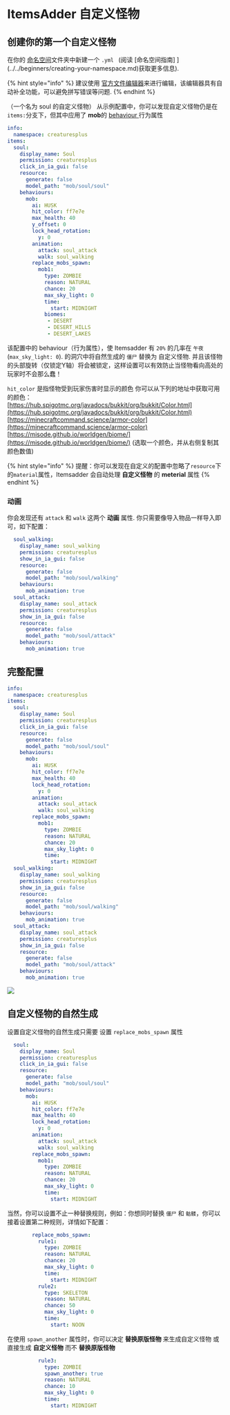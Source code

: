 # ItemsAdder 自定义怪物

## 创建你的第一个自定义怪物

在你的 [命名空间](../../beginners/basic-concepts/namespace.md)文件夹中新建一个 `.yml ` \(阅读 [命名空间指南] ](../../beginners/creating-your-namespace.md)获取更多信息\).

{% hint style="info" %}
建议使用 [官方文件编辑器](../../../../files-editor.md)来进行编辑，该编辑器具有自动补全功能，可以避免拼写错误等问题.
{% endhint %}

（一个名为 soul 的自定义怪物） 
从示例配置中，你可以发现自定义怪物仍是在`items:`分支下，但其中应用了 **mob**的 [behaviour ](../item-properties/behaviours.md) 行为属性

```yaml
info:
  namespace: creaturesplus
items:
  soul:
    display_name: Soul
    permission: creaturesplus
    click_in_ia_gui: false
    resource:
      generate: false
      model_path: "mob/soul/soul"
    behaviours:
      mob:
        ai: HUSK
        hit_color: ff7e7e
        max_health: 40
        y_offset: 0
        lock_head_rotation:
          y: 0
        animation:
          attack: soul_attack
          walk: soul_walking
        replace_mobs_spawn:
          mob1:
            type: ZOMBIE
            reason: NATURAL
            chance: 20
            max_sky_light: 0
            time:
              start: MIDNIGHT
            biomes:
             - DESERT
             - DESERT_HILLS
             - DESERT_LAKES
```

该配置中的 behaviour（行为属性），使 Itemsadder 有 `20%` 的几率在 `午夜` \(`max_sky_light: 0`\). 的洞穴中将自然生成的 `僵尸` 替换为 自定义怪物.
并且该怪物的头部旋转（仅锁定Y轴）将会被锁定，这样设置可以有效防止当怪物看向高处的玩家时不会那么蠢！

`hit_color` 是指怪物受到玩家伤害时显示的颜色 
你可以从下列的地址中获取可用的颜色：
<br>
[https://hub.spigotmc.org/javadocs/bukkit/org/bukkit/Color.html](https://hub.spigotmc.org/javadocs/bukkit/org/bukkit/Color.html)  
[https://minecraftcommand.science/armor-color](https://minecraftcommand.science/armor-color)  
[https://misode.github.io/worldgen/biome/](https://misode.github.io/worldgen/biome/) \(选取一个颜色，并从右侧复制其颜色数值\)

{% hint style="info" %}
提醒：你可以发现在自定义的配置中忽略了`resource`下的`material`属性，Itemsadder 会自动处理 **自定义怪物** 的 **meterial** 属性
{% endhint %}

### 动画

你会发现还有 `attack` 和 `walk` 这两个 **动画** 属性.
你只需要像导入物品一样导入即可，如下配置：

```yaml
  soul_walking:
    display_name: soul_walking
    permission: creaturesplus
    show_in_ia_gui: false
    resource:
      generate: false
      model_path: "mob/soul/walking"
    behaviours:
      mob_animation: true
  soul_attack:
    display_name: soul_attack
    permission: creaturesplus
    show_in_ia_gui: false
    resource:
      generate: false
      model_path: "mob/soul/attack"
    behaviours:
      mob_animation: true
```

## 完整配置

```yaml
info:
  namespace: creaturesplus
items:
  soul:
    display_name: Soul
    permission: creaturesplus
    click_in_ia_gui: false
    resource:
      generate: false
      model_path: "mob/soul/soul"
    behaviours:
      mob:
        ai: HUSK
        hit_color: ff7e7e
        max_health: 40
        lock_head_rotation:
          y: 0
        animation:
          attack: soul_attack
          walk: soul_walking
        replace_mobs_spawn:
          mob1:
            type: ZOMBIE
            reason: NATURAL
            chance: 20
            max_sky_light: 0
            time:
              start: MIDNIGHT
  soul_walking:
    display_name: soul_walking
    permission: creaturesplus
    show_in_ia_gui: false
    resource:
      generate: false
      model_path: "mob/soul/walking"
    behaviours:
      mob_animation: true
  soul_attack:
    display_name: soul_attack
    permission: creaturesplus
    show_in_ia_gui: false
    resource:
      generate: false
      model_path: "mob/soul/attack"
    behaviours:
      mob_animation: true
```

![](../../../../.gitbook/assets/image%20%2816%29.png)

## 自定义怪物的自然生成

设置自定义怪物的自然生成只需要 设置 `replace_mobs_spawn` 属性

```yaml
  soul:
    display_name: Soul
    permission: creaturesplus
    click_in_ia_gui: false
    resource:
      generate: false
      model_path: "mob/soul/soul"
    behaviours:
      mob:
        ai: HUSK
        hit_color: ff7e7e
        max_health: 40
        lock_head_rotation:
          y: 0
        animation:
          attack: soul_attack
          walk: soul_walking
        replace_mobs_spawn:
          mob1:
            type: ZOMBIE
            reason: NATURAL
            chance: 20
            max_sky_light: 0
            time:
              start: MIDNIGHT
```

当然，你可以设置不止一种替换规则，例如：你想同时替换 `僵尸` 和 `骷髅`，你可以接着设置第二种规则，详情如下配置：

```yaml
        replace_mobs_spawn:
          rule1:
            type: ZOMBIE
            reason: NATURAL
            chance: 20
            max_sky_light: 0
            time:
              start: MIDNIGHT
          rule2:
            type: SKELETON
            reason: NATURAL
            chance: 50
            max_sky_light: 0
            time:
              start: NOON
```

在使用 `spawn_another` 属性时，你可以决定 **替换原版怪物** 来生成自定义怪物 或 直接生成 **自定义怪物** 而不 **替换原版怪物**

```yaml
          rule3:
            type: ZOMBIE
            spawn_another: true
            reason: NATURAL
            chance: 10
            max_sky_light: 0
            time:
              start: MIDNIGHT
```

